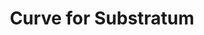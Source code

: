 ---
title: Curve for Substratum
type: Substratum mod
pic: https://cerberusos.github.io/img/addons/curve.jpg
desc: With the arrival of 8.1 and Pixel 2 XL, Google implemented a way to add rounded corners and icon spacing without the need of a custom app. It's all in the system but hidden, but thanks to this mod, you can set an elegant rounded corners on your device
playstore: https://play.google.com/store/apps/details?id=com.gaurav.curve
---